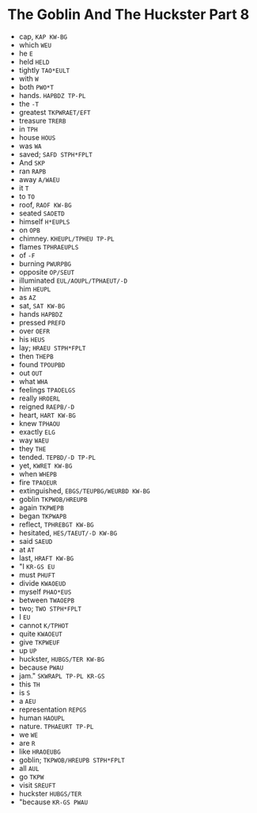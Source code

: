 # The Goblin And The Huckster Part 8

* cap, `KAP KW-BG`
* which `WEU`
* he `E`
* held `HELD`
* tightly `TAO*EULT`
* with `W`
* both `PWO*T`
* hands. `HAPBDZ TP-PL`
* the `-T`
* greatest `TKPWRAET/EFT`
* treasure `TRERB`
* in `TPH`
* house `HOUS`
* was `WA`
* saved; `SAFD STPH*FPLT`
* And `SKP`
* ran `RAPB`
* away `A/WAEU`
* it `T`
* to `TO`
* roof, `RAOF KW-BG`
* seated `SAOETD`
* himself `H*EUPLS`
* on `OPB`
* chimney. `KHEUPL/TPHEU TP-PL`
* flames `TPHRAEUPLS`
* of `-F`
* burning `PWURPBG`
* opposite `OP/SEUT`
* illuminated `EUL/AOUPL/TPHAEUT/-D`
* him `HEUPL`
* as `AZ`
* sat, `SAT KW-BG`
* hands `HAPBDZ`
* pressed `PREFD`
* over `OEFR`
* his `HEUS`
* lay; `HRAEU STPH*FPLT`
* then `THEPB`
* found `TPOUPBD`
* out `OUT`
* what `WHA`
* feelings `TPAOELGS`
* really `HROERL`
* reigned `RAEPB/-D`
* heart, `HART KW-BG`
* knew `TPHAOU`
* exactly `ELG`
* way `WAEU`
* they `THE`
* tended. `TEPBD/-D TP-PL`
* yet, `KWRET KW-BG`
* when `WHEPB`
* fire `TPAOEUR`
* extinguished, `EBGS/TEUPBG/WEURBD KW-BG`
* goblin `TKPWOB/HREUPB`
* again `TKPWEPB`
* began `TKPWAPB`
* reflect, `TPHREBGT KW-BG`
* hesitated, `HES/TAEUT/-D KW-BG`
* said `SAEUD`
* at `AT`
* last, `HRAFT KW-BG`
* "I `KR-GS EU`
* must `PHUFT`
* divide `KWAOEUD`
* myself `PHAO*EUS`
* between `TWAOEPB`
* two; `TWO STPH*FPLT`
* I `EU`
* cannot `K/TPHOT`
* quite `KWAOEUT`
* give `TKPWEUF`
* up `UP`
* huckster, `HUBGS/TER KW-BG`
* because `PWAU`
* jam." `SKWRAPL TP-PL KR-GS`
* this `TH`
* is `S`
* a `AEU`
* representation `REPGS`
* human `HAOUPL`
* nature. `TPHAEURT TP-PL`
* we `WE`
* are `R`
* like `HRAOEUBG`
* goblin; `TKPWOB/HREUPB STPH*FPLT`
* all `AUL`
* go `TKPW`
* visit `SREUFT`
* huckster `HUBGS/TER`
* "because `KR-GS PWAU`
